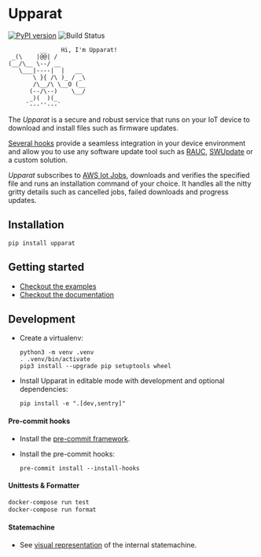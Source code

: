 # Upparat

[![PyPI version](https://badge.fury.io/py/upparat.svg)](https://badge.fury.io/py/upparat)
![Build Status](https://github.com/caruhome/upparat/workflows/Unittests/badge.svg)

```
         __    Hi, I'm Upparat!
 _(\    |@@| /
(__/\__ \--/ __
   \___|----|  |   __
       \ }{ /\ )_ / _\
       /\__/\ \__O (__
      (--/\--)    \__/
      _)(  )(_
     `---''---`
```

The _Upparat_ is a secure and robust service that runs on your
IoT device to download and install files such as firmware updates.

[Several hooks](./docs/README.md#hooks) provide a seamless integration in your device environment and allow you
to use any software update tool such as [RAUC](https://github.com/rauc/rauc),
[SWUpdate](https://github.com/sbabic/swupdate) or a custom solution.

_Upparat_ subscribes to [AWS Iot Jobs](https://docs.aws.amazon.com/en_pv/iot/latest/developerguide/iot-jobs.html),
downloads and verifies the specified file and runs an installation command of your
choice. It handles all the nitty gritty details such as cancelled jobs,
failed downloads and progress updates.

## Installation

```
pip install upparat
```

## Getting started

- [Checkout the examples](./misc/examples/README.md)
- [Checkout the documentation](./docs/README.md)

## Development

- Create a virtualenv:

  ```
  python3 -m venv .venv
  . .venv/bin/activate
  pip3 install --upgrade pip setuptools wheel
  ```

- Install Upparat in editable mode with development and optional dependencies:

  ```
  pip install -e ".[dev,sentry]"
  ```

#### Pre-commit hooks

- Install the [pre-commit framework](https://pre-commit.com/#install).

- Install the pre-commit hooks:
  ```
  pre-commit install --install-hooks
  ```

#### Unittests & Formatter

```bash
docker-compose run test
docker-compose run format
```

#### Statemachine

- See [visual representation](https://github.com/caruhome/upparat/blob/master/docs/statemachine/statemachine.png) of the internal statemachine.

